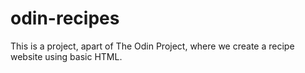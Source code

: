 # odin-recipes
This is a project, apart of The Odin Project, where we create a recipe website
using basic HTML.